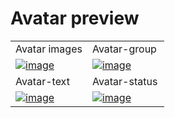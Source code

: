 # Avatar preview

<table>
  <tr>
    <td width="50%">Avatar images</td>
    <td width="50%">Avatar-group</td>
  </tr>

  <tr>
    <td width="50%">
        <a href="https://github.com/Clueless-Community/seamless-ui/blob/main/Avatar/src/avatar.html">
            <img src="https://live.staticflickr.com/65535/52665735167_a7a086641b_w.jpg" alt="image" border="0">
        </a>
    </td>
    <td width="50%">
        <a href="https://github.com/Clueless-Community/seamless-ui/blob/main/Avatar/src/avatar-group.html">
            <img src="https://live.staticflickr.com/65535/52667256238_bce770d5db_w.jpg" alt="image" border="0">
        </a>
    </td>
  </tr>

  <tr>
    <td width="50%">Avatar-text</td>
    <td width="50%">Avatar-status</td>
  </tr>
  <tr>
    <td width="50%">
        <a href="https://github.com/Clueless-Community/seamless-ui/blob/main/Avatar/src/avatar-text.html">
            <img src="https://live.staticflickr.com/65535/52667185320_7bc1597244_w.jpg" alt="image" border="0">
        </a>
    </td>
    <td width="50%">
        <a href="https://github.com/Clueless-Community/seamless-ui/blob/main/Avatar/src/avatar-status.html">
            <img src="https://live.staticflickr.com/65535/52666670225_247c89a095_w.jpg" alt="image" border="0">
        </a>
    </td>
  </tr>
</table>
